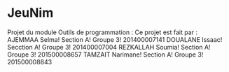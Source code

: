 # JeuNim
Projet du module Outils de programmation : 
Ce projet est fait par : 
AJEMMAA Selma! Section A! Groupe 3! 201400007141 
DOUALANE Issaac! Secction A! Groupe 3! 201400007004
REZKALLAH Soumia! Section A! Groupe 3! 201500008657
TAMZAIT Narimane! Section A! Groupe 3! 201500008843 
